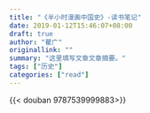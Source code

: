 ```yaml
---
title: "《半小时漫画中国史》-读书笔记"
date: 2019-01-12T15:46:07+08:00
draft: true
author: "瞿广"
originallink: ""
summary: "这里填写文章文章摘要。"
tags: ["历史"]
categories: ["read"]
---
```


{{< douban 9787539999883>}}



<!-- more -->